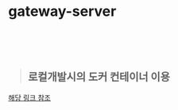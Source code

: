 # gateway-server


<br/>
<br/>
<br/>

> ## 로컬개발시의 도커 컨테이너 이용

[해당 링크 참조](https://github.com/Zorup/main-server/blob/main/README.md)


